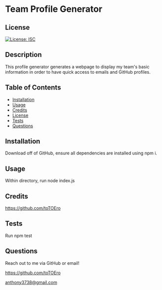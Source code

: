 # Team Profile Generator

  
  ## License

  [![License: ISC](https://img.shields.io/badge/License-ISC-blue.svg)](https://opensource.org/licenses/ISC)
  
  

  ## Description

  This profile generator generates a webpage to display my team's basic information in order to have quick access to emails and GitHub profiles.

  ## Table of Contents 

  
  - [Installation](#installation)
  - [Usage](#usage)
  - [Credits](#credits)
  - [License](#license)   
  - [Tests](#tests)
  - [Questions](#questions)
  

  ## Installation

  Download off of GitHub, ensure all dependencies are installed using npm i.

  ## Usage

  Within directory, run node index.js
  

  ## Credits

  https://github.com/toTOEro 
  
  ## Tests

  Run npm test 

  ## Questions
  
  Reach out to me via GitHub or email! 

  https://github.com/toTOEro

  anthony3738@gmail.com
  
  